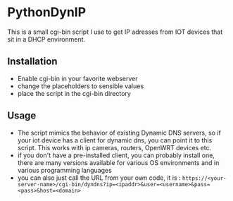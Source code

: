 # PythonDynIP
This is a small cgi-bin script I use to get IP adresses from IOT devices that sit in a DHCP environment.

## Installation

* Enable cgi-bin in your favorite webserver
* change the placeholders to sensible values
* place the script in the cgi-bin directory

## Usage

* The script mimics the behavior of existing Dynamic DNS servers, so if your iot device has a client for dynamic dns, you can point it to this script. This works with ip cameras, routers, OpenWRT devices etc.
* if you don't have a pre-installed client, you can probably install one, there are many versions available for various OS environments and in various programming languages
* you can also just call the URL from your own code, it is : `https://<your-server-name>/cgi-bin/dyndns?ip=<ipaddr>&user=<username>&pass=<pass>&host=<domain>`
